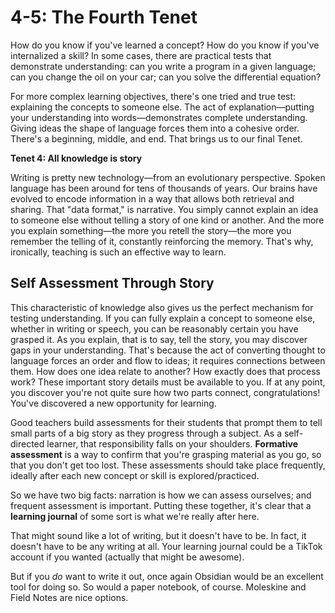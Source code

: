 # 4-5: The Fourth Tenet

How do you know if you've learned a concept? How do you know if you've internalized a skill? In some cases, there are practical tests that demonstrate understanding: can you write a program in a given language; can you change the oil on your car; can you solve the differential equation?

For more complex learning objectives, there's one tried and true test: explaining the concepts to someone else. The act of explanation—putting your understanding into words—demonstrates complete understanding. Giving ideas the shape of language forces them into a cohesive order. There's a beginning, middle, and end. That brings us to our final Tenet.

**Tenet 4: All knowledge is story**

Writing is pretty new technology—from an evolutionary perspective. Spoken language has been around for tens of thousands of years. Our brains have evolved to encode information in a way that allows both retrieval and sharing. That "data format," is narrative. You simply cannot explain an idea to someone else without telling a story of one kind or another. And the more you explain something—the more you retell the story—the more you remember the telling of it, constantly reinforcing the memory. That's why, ironically, teaching is such an effective way to learn.

## Self Assessment Through Story

This characteristic of knowledge also gives us the perfect mechanism for testing understanding. If you can fully explain a concept to someone else, whether in writing or speech, you can be reasonably certain you have grasped it. As you explain, that is to say, tell the story, you may discover gaps in your understanding. That's because the act of converting thought to language forces an order and flow to ideas; it requires connections between them. How does one idea relate to another? How exactly does that process work? These important story details must be available to you. If at any point, you discover you're not quite sure how two parts connect, congratulations! You've discovered a new opportunity for learning. 

Good teachers build assessments for their students that prompt them to tell small parts of a big story as they progress through a subject. As a self-directed learner, that responsibility falls on your shoulders. **Formative assessment** is a way to confirm that you're grasping material as you go, so that you don't get too lost. These assessments should take place frequently, ideally after each new concept or skill is explored/practiced. 

So we have two big facts: narration is how we can assess ourselves; and frequent assessment is important. Putting these together, it's clear that a **learning journal** of some sort is what we're really after here. 

That might sound like a lot of writing, but it doesn't have to be. In fact, it doesn't have to be any writing at all. Your learning journal could be a TikTok account if you wanted (actually that might be awesome). 

But if you _do_ want to write it out, once again Obsidian would be an excellent tool for doing so. So would a paper notebook, of course. Moleskine and Field Notes are nice options. 